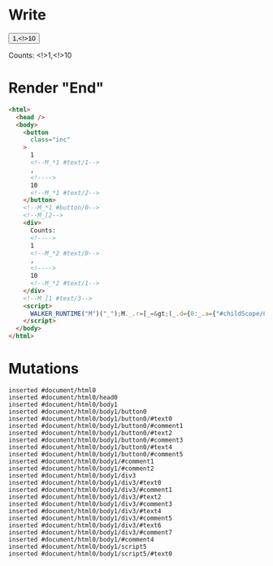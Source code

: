 # Write
  <button class=inc>1<!--M_*1 #text/1-->,<!>10<!--M_*1 #text/2--></button><!--M_*1 #button/0--><!--M_[2--><div>Counts: <!>1<!--M_*2 #text/0-->,<!>10<!--M_*2 #text/1--></div><!--M_]1 #text/3--><script>WALKER_RUNTIME("M")("_");M._.r=[_=>(_.d={0:_.a={"#childScope/0":_.b={x:1,y:10,"#text/3!":_.c={}}},1:_.b,2:_.c},_.b["#text/3("]=_._["__tests__/template.marko_1_renderer"](_.a),_.d),1,"__tests__/components/custom-tag.marko_0_x_y",0];M._.w()</script>


# Render "End"
```html
<html>
  <head />
  <body>
    <button
      class="inc"
    >
      1
      <!--M_*1 #text/1-->
      ,
      <!---->
      10
      <!--M_*1 #text/2-->
    </button>
    <!--M_*1 #button/0-->
    <!--M_[2-->
    <div>
      Counts: 
      <!---->
      1
      <!--M_*2 #text/0-->
      ,
      <!---->
      10
      <!--M_*2 #text/1-->
    </div>
    <!--M_]1 #text/3-->
    <script>
      WALKER_RUNTIME("M")("_");M._.r=[_=&gt;(_.d={0:_.a={"#childScope/0":_.b={x:1,y:10,"#text/3!":_.c={}}},1:_.b,2:_.c},_.b["#text/3("]=_._["__tests__/template.marko_1_renderer"](_.a),_.d),1,"__tests__/components/custom-tag.marko_0_x_y",0];M._.w()
    </script>
  </body>
</html>
```

# Mutations
```
inserted #document/html0
inserted #document/html0/head0
inserted #document/html0/body1
inserted #document/html0/body1/button0
inserted #document/html0/body1/button0/#text0
inserted #document/html0/body1/button0/#comment1
inserted #document/html0/body1/button0/#text2
inserted #document/html0/body1/button0/#comment3
inserted #document/html0/body1/button0/#text4
inserted #document/html0/body1/button0/#comment5
inserted #document/html0/body1/#comment1
inserted #document/html0/body1/#comment2
inserted #document/html0/body1/div3
inserted #document/html0/body1/div3/#text0
inserted #document/html0/body1/div3/#comment1
inserted #document/html0/body1/div3/#text2
inserted #document/html0/body1/div3/#comment3
inserted #document/html0/body1/div3/#text4
inserted #document/html0/body1/div3/#comment5
inserted #document/html0/body1/div3/#text6
inserted #document/html0/body1/div3/#comment7
inserted #document/html0/body1/#comment4
inserted #document/html0/body1/script5
inserted #document/html0/body1/script5/#text0
```